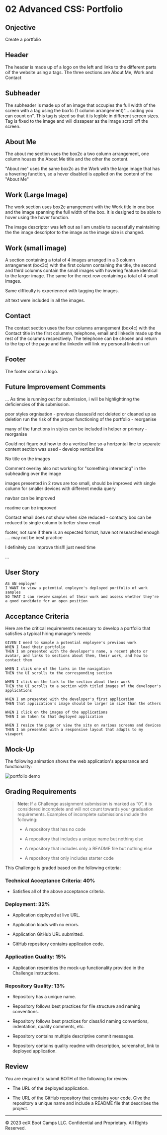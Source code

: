# 02 Advanced CSS: Portfolio

## Onjective
Create a portfolio 

## Header
The header is made up of a logo on the left and links to the different parts oif the website using a tags.  The three sections are About Me, Work and Contact

## Subheader
The subheader is made up of an image that occupies the full width of the screen with a tag using the box1c (1 column arrangement)"... coding you can count on".  This tag is sized so that it is legible in different screen sizes.  Tag is fixed to the image and will dissapear as the image scroll off the screen.

## About Me
The about me section uses the box2c a two column arrangement, one column houses the About Me title and the other the content.

"About me" uses the same box2c as the Work with the large image that has a hovering function, so a hover disabled is applied on the content of the "About Me"

## Work (Large Image)
The work section uses box2c arrangement with the Work title in one box and the image spanning the full width of the box.  It is designed to be able to hover using the hover function.

The image descriptor was left out as I am unable to sucessfully maintaining the the image descriptor to the image as the image size is changed.

## Work (small image)
A section containing a total of 4 images arranged in a 3 column arrangement (box3c) with the first column containing the title, the second and third columns contain the small images with hovering feature identical to the larger image.  The same for the next row containing a total of 4 small images.

Same difficulty is experienecd with tagging the images.

alt text were included in all the images.

## Contact
The contact section uses the four columns arrangement (box4c) with the Contact title in the first colummn, telephone, email and linkedin made up the rest of the columns respectively.  The telephone can be chosen and return to the top of the page and the linkedin will link my personal  linkedin url

## Footer
The footer contain a logo.

## Future Improvement Comments
...
As time is running out for submission, i will be highlightinng the deficiencies of this submission.

poor styles orgnisation - previous classes/id not deleted or cleaned up as deletion run the risk of the proper functioning of the portfolio - reorganise

many of the functions in styles can be included in helper or primary - reorganise

Could not figure out how to do a vertical line so a horizontal line to separate content section was used - develop vertical line

No title on the images

Comment overlay also not working for "something interesting" in the subheading over the image

images presented in 2 rows are too small, should be improved with single column for smaller devices with different media query 

navbar can be improved

readme can be improved

Contact email does not show when size reduced - contacty box can be reduced to single column to better show email

footer, not sure if there is an expected format, have not researched enough .... may not be best practice

I definitely can improve this!!! just need time

...

## User Story

```
AS AN employer
I WANT to view a potential employee's deployed portfolio of work samples
SO THAT I can review samples of their work and assess whether they're a good candidate for an open position
```


## Acceptance Criteria

Here are the critical requirements necessary to develop a portfolio that satisfies a typical hiring manager’s needs:

```
GIVEN I need to sample a potential employee's previous work
WHEN I load their portfolio
THEN I am presented with the developer's name, a recent photo or avatar, and links to sections about them, their work, and how to contact them

WHEN I click one of the links in the navigation
THEN the UI scrolls to the corresponding section

WHEN I click on the link to the section about their work
THEN the UI scrolls to a section with titled images of the developer's applications

WHEN I am presented with the developer's first application
THEN that application's image should be larger in size than the others

WHEN I click on the images of the applications
THEN I am taken to that deployed application

WHEN I resize the page or view the site on various screens and devices
THEN I am presented with a responsive layout that adapts to my viewport
```


## Mock-Up

The following animation shows the web application's appearance and functionality:

![portfolio demo](./Assets/02-advanced-css-homework-demo.gif)


## Grading Requirements

> **Note**: If a Challenge assignment submission is marked as “0”, it is considered incomplete and will not count towards your graduation requirements. Examples of incomplete submissions include the following:
>
> * A repository that has no code
>
> * A repository that includes a unique name but nothing else
>
> * A repository that includes only a README file but nothing else
>
> * A repository that only includes starter code

This Challenge is graded based on the following criteria: 

### Technical Acceptance Criteria: 40%

* Satisfies all of the above acceptance criteria.

### Deployment: 32%

* Application deployed at live URL.

* Application loads with no errors.

* Application GitHub URL submitted.

* GitHub repository contains application code.

### Application Quality: 15%

* Application resembles the mock-up functionality provided in the Challenge instructions.

### Repository Quality: 13%

* Repository has a unique name.

* Repository follows best practices for file structure and naming conventions.

* Repository follows best practices for class/id naming conventions, indentation, quality comments, etc.

* Repository contains multiple descriptive commit messages.

* Repository contains quality readme with description, screenshot, link to deployed application.

## Review

You are required to submit BOTH of the following for review:

* The URL of the deployed application.

* The URL of the GitHub repository that contains your code. Give the repository a unique name and include a README file that describes the project.

- - -
© 2023 edX Boot Camps LLC. Confidential and Proprietary. All Rights Reserved.
